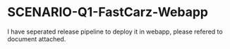 ﻿# SCENARIO-Q1-FastCarz-Webapp

I have seperated release pipeline to deploy it in webapp, please refered to document attached. 
